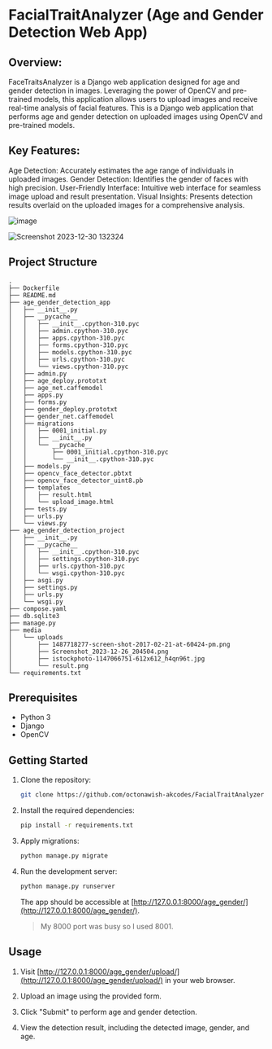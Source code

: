 # FacialTraitAnalyzer (Age and Gender Detection Web App)

## Overview:
FaceTraitsAnalyzer is a Django web application designed for age and gender detection in images. Leveraging the power of OpenCV and pre-trained models, this application allows users to upload images and receive real-time analysis of facial features. This is a Django web application that performs age and gender detection on uploaded images using OpenCV and pre-trained models.

## Key Features:

Age Detection: Accurately estimates the age range of individuals in uploaded images.
Gender Detection: Identifies the gender of faces with high precision.
User-Friendly Interface: Intuitive web interface for seamless image upload and result presentation.
Visual Insights: Presents detection results overlaid on the uploaded images for a comprehensive analysis.

![image](https://github.com/octonawish-akcodes/FacialTraitAnalyzer/assets/76171953/48156218-fcb4-4914-9d45-ad5fbdf6b92e)

![Screenshot 2023-12-30 132324](https://github.com/octonawish-akcodes/FacialTraitAnalyzer/assets/76171953/3003e559-9b7a-44ed-9e47-0e760e9e6f5e)


## Project Structure

```plaintext
.
├── Dockerfile
├── README.md
├── age_gender_detection_app
│   ├── __init__.py
│   ├── __pycache__
│   │   ├── __init__.cpython-310.pyc
│   │   ├── admin.cpython-310.pyc
│   │   ├── apps.cpython-310.pyc
│   │   ├── forms.cpython-310.pyc
│   │   ├── models.cpython-310.pyc
│   │   ├── urls.cpython-310.pyc
│   │   └── views.cpython-310.pyc
│   ├── admin.py
│   ├── age_deploy.prototxt
│   ├── age_net.caffemodel
│   ├── apps.py
│   ├── forms.py
│   ├── gender_deploy.prototxt
│   ├── gender_net.caffemodel
│   ├── migrations
│   │   ├── 0001_initial.py
│   │   ├── __init__.py
│   │   └── __pycache__
│   │       ├── 0001_initial.cpython-310.pyc
│   │       └── __init__.cpython-310.pyc
│   ├── models.py
│   ├── opencv_face_detector.pbtxt
│   ├── opencv_face_detector_uint8.pb
│   ├── templates
│   │   ├── result.html
│   │   └── upload_image.html
│   ├── tests.py
│   ├── urls.py
│   └── views.py
├── age_gender_detection_project
│   ├── __init__.py
│   ├── __pycache__
│   │   ├── __init__.cpython-310.pyc
│   │   ├── settings.cpython-310.pyc
│   │   ├── urls.cpython-310.pyc
│   │   └── wsgi.cpython-310.pyc
│   ├── asgi.py
│   ├── settings.py
│   ├── urls.py
│   └── wsgi.py
├── compose.yaml
├── db.sqlite3
├── manage.py
├── media
│   └── uploads
│       ├── 1487718277-screen-shot-2017-02-21-at-60424-pm.png
│       ├── Screenshot_2023-12-26_204504.png
│       ├── istockphoto-1147066751-612x612_h4qn96t.jpg
│       └── result.png
└── requirements.txt

```

## Prerequisites

- Python 3
- Django
- OpenCV

## Getting Started

1. Clone the repository:

   ```bash
   git clone https://github.com/octonawish-akcodes/FacialTraitAnalyzer.git
   ```

2. Install the required dependencies:

   ```bash
   pip install -r requirements.txt
   ```

3. Apply migrations:

   ```bash
   python manage.py migrate
   ```

4. Run the development server:

   ```bash
   python manage.py runserver
   ```

   The app should be accessible at [http://127.0.0.1:8000/age_gender/](http://127.0.0.1:8000/age_gender/).
   > My 8000 port was busy so I used 8001.

## Usage

1. Visit [http://127.0.0.1:8000/age_gender/upload/](http://127.0.0.1:8000/age_gender/upload/) in your web browser.

2. Upload an image using the provided form.

3. Click "Submit" to perform age and gender detection.

4. View the detection result, including the detected image, gender, and age.


